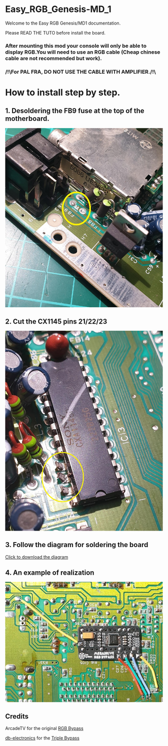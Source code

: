  # Easy_RGB_Genesis-MD_1

Welcome to the Easy RGB Genesis/MD1 documentation.

Please READ THE TUTO before install the board.

### After mounting this mod your console will only be able to display RGB.You will need to use an RGB cable (Cheap chinese cable are not recommended but work).

### /!\For PAL FRA, DO NOT USE THE CABLE WITH AMPLIFIER./!\



# How to install step by step. 

## 1.	Desoldering the FB9 fuse at the top of the motherboard.

![Desoldering FB9 Image](https://github.com/sansors/Easy_RGB_Genesis-MD_1/blob/main/FB9_remove.jpg)

## 2. Cut the CX1145 pins 21/22/23

![Cut CX1145 PINS](https://github.com/sansors/Easy_RGB_Genesis-MD_1/blob/main/CX1145_pins.jpg)

## 3. Follow the diagram for soldering the board

[Click to download the diagram](https://github.com/sansors/Easy_RGB_Genesis-MD_1/blob/main/MD1_PAL_DIAGRAM.jpg?raw=true)

## 4.	An example of realization

![Example](https://github.com/sansors/Easy_RGB_Genesis-MD_1/blob/main/Example3.jpg)

## Credits

ArcadeTV for the original [RGB Bypass](https://www.sega-16.com/forum/showthread.php?28736-RGB-Bypass-PCBs-for-MD1-MD2-SMS1-SMS2-NG-AES)

[db-electronics](https://github.com/db-electronics) for the [Triple Bypass](https://github.com/db-electronics/triple-bypass-kicad)
